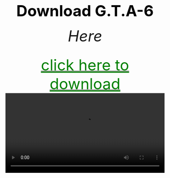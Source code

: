 <html>
<head>
	<title>f.s.</title>
</head>



<body  background="Screenshot 2024-05-07 192830.png" height="300">
        <center><h1><font size="120"><font color="black">Download G.T.A-6</font></font></h1></center>
        <center><h6><font size="10"><font color="#ff90f9"></font>Here</font></h6></center>
<center><a href="https://bulbuwad.github.io/download-g.t.a.-vi/"><font size="15"><font color="green"><u>click here to download</u></font></font></a></center>
 <center><video controls src="videoplayback (1).mp4" width="500"><center>
</body>
</html>
